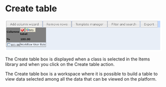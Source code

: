 <!--
parent:
    title: Manage_Roles
author:
    - 'Jérôme Bogaerts'
created_at: '2012-04-18 17:03:22'
updated_at: '2013-03-13 14:34:54'
tags:
    - 'Manage Roles'
-->

Create table
============

![](../resources/roles-createtable.png)

The Create table box is displayed when a class is selected in the Items library and when you click on the Create table action.

The Create table box is a workspace where it is possible to build a table to view data selected among all the data that can be viewed on the platform.

